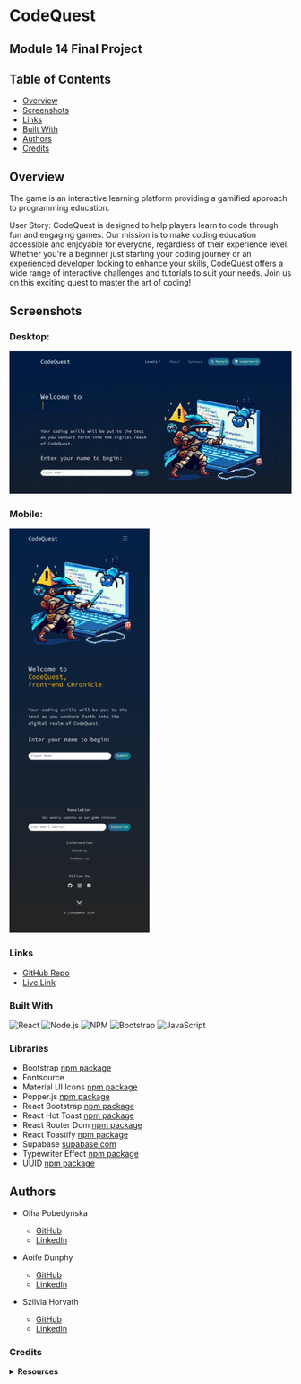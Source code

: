 # CodeQuest

## Module 14 Final Project

## Table of Contents

- [Overview](#overview)
- [Screenshots](#screenshots)
- [Links](#links)
- [Built With](#built-with)
- [Authors](#authors)
- [Credits](#credits)

## Overview

The game is an interactive learning platform providing a gamified approach to programming education.

User Story: CodeQuest is designed to help players learn to code through fun and engaging games. Our mission is to make coding education accessible and enjoyable for everyone, regardless of their experience level. Whether you're a beginner just starting your coding journey or an experienced developer looking to enhance your skills, CodeQuest offers a wide range of interactive challenges and tutorials to suit your needs. Join us on this exciting quest to master the art of coding!

## Screenshots

### Desktop:

![Screenshot](public/images/screenshot.gif)

### Mobile:

![mobileview](public/images/mobile-view-small.png)

### Links

- [GitHub Repo](https://github.com/obutsan/code-quiz)
- [Live Link](https://codequest-game.netlify.app/)


### Built With

![React](https://img.shields.io/badge/React-%2320232a.svg?style=for-the-badge&logo=React&logoColor=%2361DAFB)
![Node.js](https://img.shields.io/badge/Node.js-6DA55F?style=for-the-badge&logo=Node.js&logoColor=white)
![NPM](https://img.shields.io/badge/NPM-%23CB3837.svg?style=for-the-badge&logo=npm&logoColor=white)
![Bootstrap](https://img.shields.io/badge/Bootstrap-%238511FA.svg?style=for-the-badge&logo=Bootstrap&logoColor=white)
![JavaScript](https://img.shields.io/badge/JavaScript-%23323330.svg?style=for-the-badge&logo=JavaScript&logoColor=%23F7DF1E)

### Libraries

- Bootstrap [npm package](https://www.npmjs.com/package/bootstrap)
- Fontsource
- Material UI Icons [npm package](https://www.npmjs.com/package/@mui/icons-material)
- Popper.js [npm package](https://www.npmjs.com/package/@popperjs/core)
- React Bootstrap [npm package](https://www.npmjs.com/package/react-bootstrap)
- React Hot Toast [npm package](https://www.npmjs.com/package/react-hot-toast)
- React Router Dom [npm package](https://www.npmjs.com/package/react-router-dom)
- React Toastify [npm package](https://www.npmjs.com/package/react-toastify)
- Supabase [supabase.com](https://supabase.com/toas)
- Typewriter Effect [npm package](https://www.npmjs.com/package/typewriter-effect)
- UUID [npm package](https://www.npmjs.com/package/uuid)

## Authors

- Olha Pobedynska
  - [GitHub](https://github.com/obutsan)
  - [LinkedIn](https://www.linkedin.com/in/olga-pobedynska)

- Aoife Dunphy

  - [GitHub](https://github.com/AoifeEdX)
  - [LinkedIn](https://www.linkedin.com/in/aoifenidhonnacha/)

- Szilvia Horvath

  - [GitHub](https://github.com/hszilvi)
  - [LinkedIn](https://www.linkedin.com/in/horvathszilvi/)


### Credits

<details>
<summary><b>Resources</b></summary>

- Internet Archive API
- GitHub Languages API
- Google Script API
- Supabase SQL

</details>
